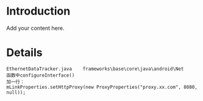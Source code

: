 # Introduction #

Add your content here.


# Details #
```
EthernetDataTracker.java	frameworks\base\core\java\android\Net
函数中configureInterface()
加一行：
mLinkProperties.setHttpProxy(new ProxyProperties("proxy.xx.com", 8080, null));
```